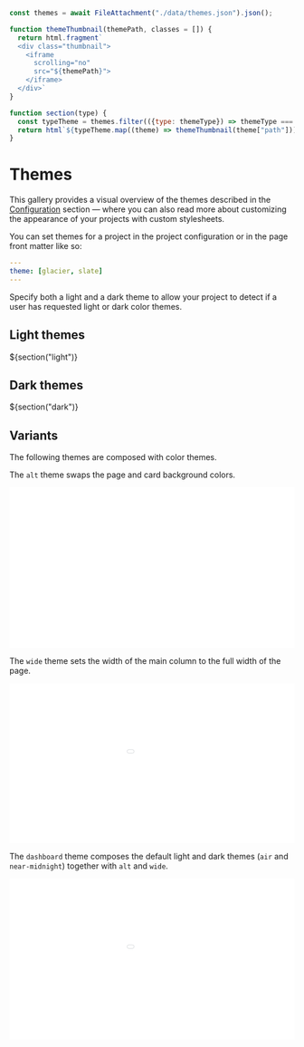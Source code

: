 ```js
const themes = await FileAttachment("./data/themes.json").json();
```

```js
function themeThumbnail(themePath, classes = []) {
  return html.fragment`
  <div class="thumbnail">
    <iframe
      scrolling="no"
      src="${themePath}">
    </iframe>
  </div>`
}

function section(type) {
  const typeTheme = themes.filter(({type: themeType}) => themeType === type);
  return html`${typeTheme.map((theme) => themeThumbnail(theme["path"]))}`
}
```

<style>
  :root {
    --scale: 0.8;
    --composition-scale: 0.375;
    --width: 640px;
  }

  @media (max-width: calc(2rem + 640px + 2rem)) {
    :root {
      --scale: calc(0.8 * 0.75);
      --composition-scale: calc(var(--scale) * (0.375 / 0.8));
      --width: calc((2rem + 640px + 2rem) * 0.75);
    }
  }

  @media (max-width: calc(2rem + 530px + 2rem)) {
    :root {
      --scale: calc(0.8 * 0.5);
      --composition-scale: calc(var(--scale) * (0.375 / 0.8));
      --width: calc((2rem + 530px + 2rem) * 0.5);
    }
  }

  h2 + div, h3 + div, h3 + p + div {
    margin-bottom: 1rem;
  }

  .thumbnail {
    position: relative;
    width: 100%;
    max-width: var(--width);
    aspect-ratio: 16/9;
    overflow: hidden;
  }

  .thumbnail iframe.wide, .thumbnail iframe.default {
    transform: scale(var(--composition-scale));
    min-width: calc(var(--width) / var(--composition-scale));;
    width: 100%;
  }

  .thumbnail iframe {
    position: absolute;
    transform: scale(var(--scale));
    transform-origin: top left;
    min-width: calc(var(--width) / var(--scale));
    max-height: calc((var(--width) / var(--scale)) * 1.5);
    width: 100%;
    border: transparent 1px;
    aspect-ratio: 16/9;
    pointer-events: none;
  }
</style>

# Themes

This gallery provides a visual overview of the themes described in the [Configuration](../../config) section — where you can also read more about customizing the appearance of your projects with custom stylesheets.

You can set themes for a project in the project configuration or in the page front matter like so:

```yaml
---
theme: [glacier, slate]
---
```

Specify both a light and a dark theme to allow your project to detect if a user has requested light or dark color themes.

## Light themes

<div>${section("light")}</div>

## Dark themes

<div>${section("dark")}</div>

## Variants

The following themes are composed with color themes.

The `alt` theme swaps the page and card background colors.

<div>
  <div class="thumbnail">
    <iframe
      scrolling="no"
      src="showcase/alt">
    </iframe>
  </div>
</div>

The `wide` theme sets the width of the main column to the full width of the page.

<div>
  <div class="thumbnail" style="margin-top: 8px">
    <iframe
      class="wide"
      scrolling="no"
      src="showcase/wide">
    </iframe>
  </div>
</div>

The `dashboard` theme composes the default light and dark themes (`air` and `near-midnight`) together with `alt` and `wide`.

<div>
  <div class="thumbnail">
    <iframe
      class="wide"
      scrolling="no"
      src="showcase/dashboard">
    </iframe>
  </div>
</div>
